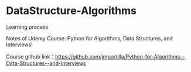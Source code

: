 # DataStructure-Algorithms
Learning process

Notes of Udemy Course: Python for Algorithms, Data Structures, and Interviews!

Course github link：https://github.com/jmportilla/Python-for-Algorithms--Data-Structures--and-Interviews
